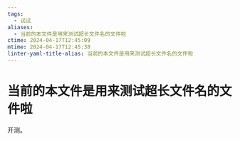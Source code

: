 ```yaml
---
tags:
  - 试试
aliases:
  - 当前的本文件是用来测试超长文件名的文件啦
ctime: 2024-04-17T12:45:09
mtime: 2024-04-17T12:45:38
linter-yaml-title-alias: 当前的本文件是用来测试超长文件名的文件啦
---
```


# 当前的本文件是用来测试超长文件名的文件啦

开测。

